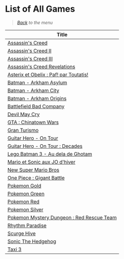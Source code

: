 # List of All Games


> *[Back](../games.md) to the menu*

| Title |
| --- |
| [Assassin's Creed](https://fr.m.wikipedia.org/wiki/Assassin%27s_Creed_(jeu_vid%C3%A9o)) |
| [Assassin's Creed II](https://fr.m.wikipedia.org/wiki/Assassin%27s_Creed_II) |
| [Assassin's Creed III](https://fr.m.wikipedia.org/wiki/Assassin%27s_Creed_III) |
| [Assassin's Creed Revelations](https://fr.m.wikipedia.org/wiki/Assassin%27s_Creed_Revelations) |
| [Asterix et Obelix : Paf! par Toutatis!](https://fr.m.wikipedia.org/wiki/Ast%C3%A9rix_et_Ob%C3%A9lix_:_Paf_!_Par_Toutatis_!) |
| [Batman - Arkham Asylum](https://fr.m.wikipedia.org/wiki/Batman:_Arkham_Asylum) |
| [Batman - Arkham City](https://fr.m.wikipedia.org/wiki/Batman:_Arkham_City) |
| [Batman - Arkham Origins](https://fr.m.wikipedia.org/wiki/Batman:_Arkham_Origins) |
| [Battlefield Bad Company](https://fr.m.wikipedia.org/wiki/Battlefield:_Bad_Company) |
| [Devil May Cry](https://en.wikipedia.org/wiki/Devil_May_Cry_(video_game)) |
| [GTA : Chinatown Wars](https://fr.m.wikipedia.org/wiki/Grand_Theft_Auto:_Chinatown_Wars) |
| [Gran Turismo](https://en.wikipedia.org/wiki/Gran_Turismo_(1997_video_game)) |
| [Guitar Hero - On Tour](https://fr.m.wikipedia.org/wiki/Guitar_Hero:_On_Tour) |
| [Guitar Hero - On Tour : Decades](https://simple.m.wikipedia.org/wiki/Guitar_Hero_On_Tour:_Decades) |
| [Lego Batman 3 - Au dela de Ghotam](https://fr.m.wikipedia.org/wiki/Lego_Batman_3_:_Au-del%C3%A0_de_Gotham) |
| [Mario et Sonic aux JO d'hiver](https://fr.m.wikipedia.org/wiki/Mario_et_Sonic_aux_Jeux_olympiques_d%27hiver) |
| [New Super Mario Bros](https://mario.fandom.com/fr/wiki/New_Super_Mario_Bros.) |
| [One Piece : Gigant Battle](https://fr.m.wikipedia.org/wiki/One_Piece:_Gigant_Battle!) |
| [Pokemon Gold](https://fr.m.wikipedia.org/wiki/Pok%C3%A9mon_Or_et_Argent) |
| [Pokemon Green](https://fr.m.wikipedia.org/wiki/Pok%C3%A9mon_Rouge_et_Bleu) |
| [Pokemon Red](https://fr.m.wikipedia.org/wiki/Pok%C3%A9mon_Rouge_et_Bleu) |
| [Pokemon Silver](https://fr.m.wikipedia.org/wiki/Pok%C3%A9mon_Or_et_Argent) |
| [Pokemon Mystery Dungeon : Red Rescue Team](https://fr.m.wikipedia.org/wiki/Pok%C3%A9mon_Donjon_Myst%C3%A8re_:_%C3%89quipe_de_secours_rouge_et_%C3%89quipe_de_secours_bleue) |
| [Rhythm Paradise](https://fr.m.wikipedia.org/wiki/Rhythm_Paradise) |
| [Scurge Hive](https://en.m.wikipedia.org/wiki/Scurge:_Hive) |
| [Sonic The Hedgehog](https://en.wikipedia.org/wiki/Sonic_the_Hedgehog_(1991_video_game)) |
| [Taxi 3](https://fr.m.wikipedia.org/wiki/Taxi_3_(jeu_vid%C3%A9o)) |
